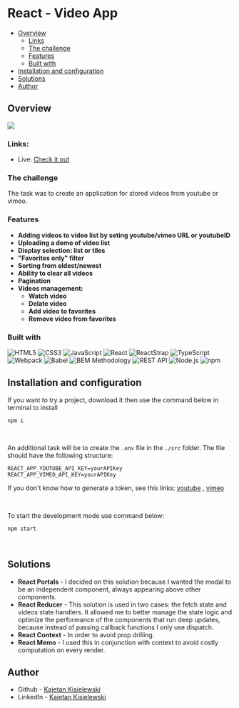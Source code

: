 # React - Video App

- [Overview](#overview)
  - [Links](#links)
  - [The challenge](#the-challenge)
  - [Features](#features)
  - [Built with](#built-with)
- [Installation and configuration](#installation-and-configuration)
- [Solutions](#solutions)
- [Author](#author)


## Overview

![](./src/assets/animation.gif)


### Links:

- Live: [Check it out](https://kajetankisielewski.github.io/video-app/)


### The challenge

The task was to create an application for stored videos from youtube or vimeo.

### Features

- **Adding videos to video list by seting youtube/vimeo URL or youtubeID**
- **Uploading a demo of video list**
- **Display selection: list or tiles**
- **"Favorites only" filter**
- **Sorting from eldest/newest**
- **Ability to clear all videos**
- **Pagination**
- **Videos management:**
    - **Watch video**
    - **Delate video**
    - **Add video to favorites**
    - **Remove video from favorites**

### Built with
![ HTML5 ](https://img.shields.io/badge/HTML5-E34F26?style=for-the-badge&logo=html5&logoColor=white)
![ CSS3 ](https://img.shields.io/badge/CSS3-1572B6?style=for-the-badge&logo=css3&logoColor=white)
![ JavaScript ](https://img.shields.io/badge/JavaScript-323330?style=for-the-badge&logo=javascript&logoColor=F7DF1E)
![ React ](https://img.shields.io/badge/React-20232A?style=for-the-badge&logo=react&logoColor=61DAFB)
![ ReactStrap ](https://img.shields.io/badge/REACT%20STRAP-6f736d?style=for-the-badge&logo&logoColor=white)
![ TypeScript ](https://img.shields.io/badge/typescript-%23007ACC.svg?style=for-the-badge&logo=typescript&logoColor=white)
![ Webpack ](https://img.shields.io/badge/Webpack-8DD6F9?style=for-the-badge&logo=Webpack&logoColor=white)
![ Babel ](https://img.shields.io/badge/Babel-F9DC3E?style=for-the-badge&logo=babel&logoColor=white)
![ BEM Methodology ](https://img.shields.io/badge/BEM%20Methodology-29BDfD?style=for-the-badge&logo=BEM&logoColor=white)
![ REST API ](https://img.shields.io/badge/REST%20API-4f736d?style=for-the-badge&logoColor=white)
![ Node.js ](https://img.shields.io/badge/Node.JS-339933?style=for-the-badge&logo=Node.js&logoColor=white)
![ npm ](https://img.shields.io/badge/NPM-CB3837?style=for-the-badge&logo=npm&logoColor=white)


## Installation and configuration

If you want to try a project, download it then use the command below in terminal to install

````
npm i
````
&nbsp;


An additional task will be to create the `.env` file in the `./src` folder. The file should have the following structure:

````
REACT_APP_YOUTUBE_API_KEY=yourAPIKey
REACT_APP_VIMEO_API_KEY=yourAPIKey

````


If you don't know how to generate a token, see this links: [youtube](https://developers.google.com/youtube/v3/getting-started) , [vimeo](https://developer.vimeo.com/api/guides/start)

&nbsp;

To start the development mode use command below:

````
npm start
````
&nbsp;


## Solutions

- **React Portals** - I decided on this solution because I wanted the modal to be an independent component, always appearing above other components.
- **React Reducer** - This solution is used in two cases: the fetch state and videos state handlers. It allowed me to better manage the state logic and optimize the performance of the components that run deep updates, because instead of passing callback functions I only use dispatch.
- **React Context** - In order to avoid prop drilling.
- **React Memo** - I used this in conjunction with context to avoid costly computation on every render.

## Author

- Github - [Kajetan Kisielewski](https://github.com/KajetanKisielewski)
- LinkedIn - [Kajetan Kisielewski](https://www.linkedin.com/in/kajetan-kisielewski-157b60208/)
